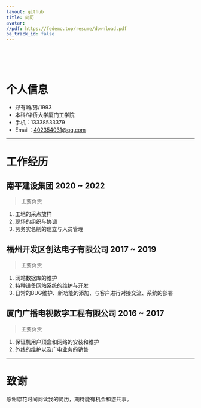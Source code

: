 ```yaml
---
layout: github
title: 简历
avatar: 
//pdf: https://fedemo.top/resume/download.pdf
ba_track_id: false
---
```

<br><br><br>

# 个人信息

 - 郑有瀚/男/1993
 - 本科/华侨大学厦门工学院
 - 手机：13338533379
 - Email：402354031@qq.com
---

# 工作经历  

## 南平建设集团 2020 ~ 2022

>主要负责

1. 工地的采点放样
2. 现场的组织与协调
3. 劳务实名制的建立与人员管理


## 福州开发区创达电子有限公司 2017 ~ 2019

>主要负责

1. 网站数据库的维护
2. 特种设备网站系统的维护与开发
3. 日常的BUG维护、新功能的添加、与客户进行对接交流、系统的部署


## 厦门广播电视数字工程有限公司   2016 ~ 2017 

>主要负责  

1. 保证机用户顶盒和网络的安装和维护
2. 外线的维护以及广电业务的销售



---

# 致谢
感谢您花时间阅读我的简历，期待能有机会和您共事。

